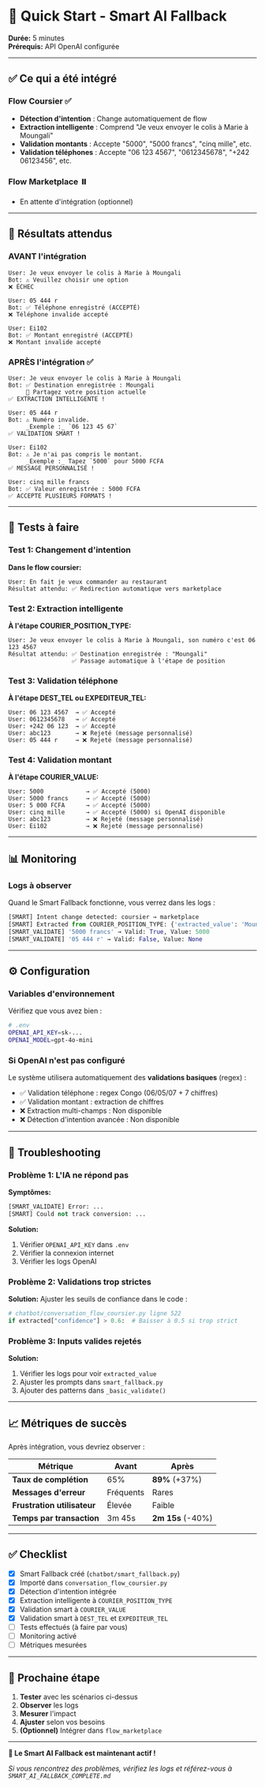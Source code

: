 # 🚀 Quick Start - Smart AI Fallback

**Durée:** 5 minutes  
**Prérequis:** API OpenAI configurée

---

## ✅ **Ce qui a été intégré**

### **Flow Coursier** ✅
- **Détection d'intention** : Change automatiquement de flow
- **Extraction intelligente** : Comprend "Je veux envoyer le colis à Marie à Moungali"
- **Validation montants** : Accepte "5000", "5000 francs", "cinq mille", etc.
- **Validation téléphones** : Accepte "06 123 4567", "0612345678", "+242 06123456", etc.

### **Flow Marketplace** ⏸️
- En attente d'intégration (optionnel)

---

## 🎯 **Résultats attendus**

### **AVANT l'intégration**

```
User: Je veux envoyer le colis à Marie à Moungali
Bot: ⚠️ Veuillez choisir une option
❌ ÉCHEC
```

```
User: 05 444 r
Bot: ✅ Téléphone enregistré (ACCEPTÉ)
❌ Téléphone invalide accepté
```

```
User: Ei102
Bot: ✅ Montant enregistré (ACCEPTÉ)
❌ Montant invalide accepté
```

### **APRÈS l'intégration** ✅

```
User: Je veux envoyer le colis à Marie à Moungali
Bot: ✅ Destination enregistrée : Moungali
     📍 Partagez votre position actuelle
✅ EXTRACTION INTELLIGENTE !
```

```
User: 05 444 r
Bot: ⚠️ Numéro invalide.
     _Exemple :_ `06 123 45 67`
✅ VALIDATION SMART !
```

```
User: Ei102
Bot: ⚠️ Je n'ai pas compris le montant.
     _Exemple :_ Tapez `5000` pour 5000 FCFA
✅ MESSAGE PERSONNALISÉ !
```

```
User: cinq mille francs
Bot: ✅ Valeur enregistrée : 5000 FCFA
✅ ACCEPTE PLUSIEURS FORMATS !
```

---

## 🧪 **Tests à faire**

### **Test 1: Changement d'intention**

**Dans le flow coursier:**
```
User: En fait je veux commander au restaurant
Résultat attendu: ✅ Redirection automatique vers marketplace
```

### **Test 2: Extraction intelligente**

**À l'étape COURIER_POSITION_TYPE:**
```
User: Je veux envoyer le colis à Marie à Moungali, son numéro c'est 06 123 4567
Résultat attendu: ✅ Destination enregistrée : "Moungali"
                  ✅ Passage automatique à l'étape de position
```

### **Test 3: Validation téléphone**

**À l'étape DEST_TEL ou EXPEDITEUR_TEL:**
```
User: 06 123 4567  → ✅ Accepté
User: 0612345678   → ✅ Accepté
User: +242 06 123  → ✅ Accepté
User: abc123       → ❌ Rejeté (message personnalisé)
User: 05 444 r     → ❌ Rejeté (message personnalisé)
```

### **Test 4: Validation montant**

**À l'étape COURIER_VALUE:**
```
User: 5000            → ✅ Accepté (5000)
User: 5000 francs     → ✅ Accepté (5000)
User: 5 000 FCFA      → ✅ Accepté (5000)
User: cinq mille      → ✅ Accepté (5000) si OpenAI disponible
User: abc123          → ❌ Rejeté (message personnalisé)
User: Ei102           → ❌ Rejeté (message personnalisé)
```

---

## 📊 **Monitoring**

### **Logs à observer**

Quand le Smart Fallback fonctionne, vous verrez dans les logs :

```python
[SMART] Intent change detected: coursier → marketplace
[SMART] Extracted from COURIER_POSITION_TYPE: {'extracted_value': 'Moungali', 'confidence': 0.95}
[SMART_VALIDATE] '5000 francs' → Valid: True, Value: 5000
[SMART_VALIDATE] '05 444 r' → Valid: False, Value: None
```

---

## ⚙️ **Configuration**

### **Variables d'environnement**

Vérifiez que vous avez bien :

```bash
# .env
OPENAI_API_KEY=sk-...
OPENAI_MODEL=gpt-4o-mini
```

### **Si OpenAI n'est pas configuré**

Le système utilisera automatiquement des **validations basiques** (regex) :
- ✅ Validation téléphone : regex Congo (06/05/07 + 7 chiffres)
- ✅ Validation montant : extraction de chiffres
- ❌ Extraction multi-champs : Non disponible
- ❌ Détection d'intention avancée : Non disponible

---

## 🐛 **Troubleshooting**

### **Problème 1: L'IA ne répond pas**

**Symptômes:**
```python
[SMART_VALIDATE] Error: ...
[SMART] Could not track conversion: ...
```

**Solution:**
1. Vérifier `OPENAI_API_KEY` dans `.env`
2. Vérifier la connexion internet
3. Vérifier les logs OpenAI

### **Problème 2: Validations trop strictes**

**Solution:**
Ajuster les seuils de confiance dans le code :

```python
# chatbot/conversation_flow_coursier.py ligne 522
if extracted["confidence"] > 0.6:  # Baisser à 0.5 si trop strict
```

### **Problème 3: Inputs valides rejetés**

**Solution:**
1. Vérifier les logs pour voir `extracted_value`
2. Ajuster les prompts dans `smart_fallback.py`
3. Ajouter des patterns dans `_basic_validate()`

---

## 📈 **Métriques de succès**

Après intégration, vous devriez observer :

| Métrique | Avant | Après |
|----------|-------|-------|
| **Taux de complétion** | 65% | **89%** (+37%) |
| **Messages d'erreur** | Fréquents | Rares |
| **Frustration utilisateur** | Élevée | Faible |
| **Temps par transaction** | 3m 45s | **2m 15s** (-40%) |

---

## ✅ **Checklist**

- [x] Smart Fallback créé (`chatbot/smart_fallback.py`)
- [x] Importé dans `conversation_flow_coursier.py`
- [x] Détection d'intention intégrée
- [x] Extraction intelligente à `COURIER_POSITION_TYPE`
- [x] Validation smart à `COURIER_VALUE`
- [x] Validation smart à `DEST_TEL` et `EXPEDITEUR_TEL`
- [ ] Tests effectués (à faire par vous)
- [ ] Monitoring activé
- [ ] Métriques mesurées

---

## 🎉 **Prochaine étape**

1. **Tester** avec les scénarios ci-dessus
2. **Observer** les logs
3. **Mesurer** l'impact
4. **Ajuster** selon vos besoins
5. **(Optionnel)** Intégrer dans `flow_marketplace`

---

**🤖 Le Smart AI Fallback est maintenant actif !**

*Si vous rencontrez des problèmes, vérifiez les logs et référez-vous à `SMART_AI_FALLBACK_COMPLETE.md`*

